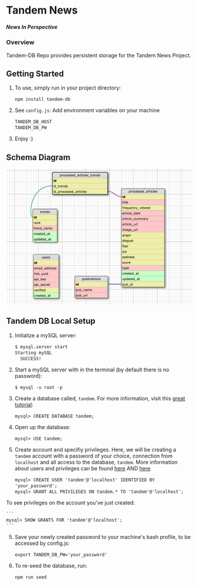 # Tandem News 
##### News In Perspective

### Overview

  Tandem-DB Repo provides persistent storage for the Tandem News Project. 

## Getting Started

1.  To use, simply run in your project directory:

    ```
    npm install tandem-db
    ```

2.  See `config.js`: Add environment variables on your machine

    ```
    TANDEM_DB_HOST
    TANDEM_DB_PW
    ```

3.  Enjoy :)


## Schema Diagram

  ![Site Architecture](https://raw.githubusercontent.com/Tandem4/Tandem-Analysis/master/images/DB_schema.png)


## Tandem DB Local Setup ##

1. Initialize a mySQL server:

    ```
    $ mysql.server start
    Starting mySQL
      SUCCESS!
    ```
1. Start a mySQL server with in the terminal (by default there is no password):

    ```
    $ mysql -u root -p
    ```
2. Create a database called, `tandem`. For more information, visit this [great tutorial](https://www.digitalocean.com/community/tutorials/a-basic-mysql-tutorial):

    ```
    mysql> CREATE DATABASE tandem;
    ```
3. Open up the database:

    ```
    mysql> USE tandem;
    ```
4. Create account and specifiy privileges. Here, we will be creating a `tandem` account with a password of your choice, connection from `localhost` and all access to the database, `tandem`. More information about users and privileges can be found [here](http://dev.mysql.com/doc/refman/5.7/en/adding-users.html "mysql Docs") AND [here](https://www.digitalocean.com/community/tutorials/how-to-create-a-new-user-and-grant-permissions-in-mysql "Digital Ocean's How-to")

    ```
    mysql> CREATE USER 'tandem'@'localhost' IDENTIFIED BY 'your_password';
    mysql> GRANT ALL PRIVILEGES ON tandem.* TO 'tandem'@'localhost';
    ```
To see privileges on the account you've just created:

    ```
    mysql> SHOW GRANTS FOR 'tandem'@'localhost';
    ```

5. Save your newly created password to your machine's bash profile, to be accessed by config.js:

    ```
    export TANDEM_DB_PW='your_password'
    ```

6. To re-seed the database, run:

    ```
    npm run seed
    ```


